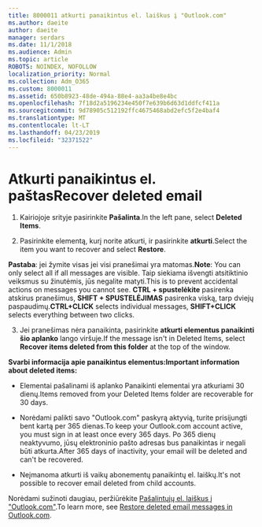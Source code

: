 ```yaml
---
title: 8000011 atkurti panaikintus el. laiškus į "Outlook.com"
ms.author: daeite
author: daeite
manager: serdars
ms.date: 11/1/2018
ms.audience: Admin
ms.topic: article
ROBOTS: NOINDEX, NOFOLLOW
localization_priority: Normal
ms.collection: Adm_O365
ms.custom: 8000011
ms.assetid: 650b8923-48de-494a-88e4-aa3a4be8e4bc
ms.openlocfilehash: 7f18d2a5196234e450f7e639b6d63d1ddfcf411a
ms.sourcegitcommit: 9d78905c512192ffc4675468abd2efc5f2e4baf4
ms.translationtype: MT
ms.contentlocale: lt-LT
ms.lasthandoff: 04/23/2019
ms.locfileid: "32371522"
---
```

# <a name="recover-deleted-email"></a><span data-ttu-id="b4ef8-102">Atkurti panaikintus el. paštas</span><span class="sxs-lookup"><span data-stu-id="b4ef8-102">Recover deleted email</span></span>

1. <span data-ttu-id="b4ef8-103">Kairiojoje srityje pasirinkite **Pašalinta**.</span><span class="sxs-lookup"><span data-stu-id="b4ef8-103">In the left pane, select **Deleted Items**.</span></span> 
    
2. <span data-ttu-id="b4ef8-104">Pasirinkite elementą, kurį norite atkurti, ir pasirinkite **atkurti**.</span><span class="sxs-lookup"><span data-stu-id="b4ef8-104">Select the item you want to recover and select **Restore**.</span></span> 
  
 <span data-ttu-id="b4ef8-105">**Pastaba**: jei žymite visas jei visi pranešimai yra matomas.</span><span class="sxs-lookup"><span data-stu-id="b4ef8-105">**Note**: You can only select all if all messages are visible.</span></span> <span data-ttu-id="b4ef8-106">Taip siekiama išvengti atsitiktinio veiksmus su žinutėmis, jūs negalite matyti.</span><span class="sxs-lookup"><span data-stu-id="b4ef8-106">This is to prevent accidental actions on messages you cannot see.</span></span> <span data-ttu-id="b4ef8-107">**CTRL + spustelėkite** pasirenka atskirus pranešimus, **SHIFT + SPUSTELĖJIMAS** pasirenka viską, tarp dviejų paspaudimų.</span><span class="sxs-lookup"><span data-stu-id="b4ef8-107">**CTRL+CLICK** selects individual messages, **SHIFT+CLICK** selects everything between two clicks.</span></span> 
    
3. <span data-ttu-id="b4ef8-108">Jei pranešimas nėra panaikinta, pasirinkite **atkurti elementus panaikinti šio aplanko** lango viršuje.</span><span class="sxs-lookup"><span data-stu-id="b4ef8-108">If the message isn't in Deleted Items, select **Recover items deleted from this folder** at the top of the window.</span></span> 
    
 <span data-ttu-id="b4ef8-109">**Svarbi informacija apie panaikintus elementus:**</span><span class="sxs-lookup"><span data-stu-id="b4ef8-109">**Important information about deleted items:**</span></span>
  
- <span data-ttu-id="b4ef8-110">Elementai pašalinami iš aplanko Panaikinti elementai yra atkuriami 30 dienų.</span><span class="sxs-lookup"><span data-stu-id="b4ef8-110">Items removed from your Deleted Items folder are recoverable for 30 days.</span></span>
    
- <span data-ttu-id="b4ef8-111">Norėdami palikti savo "Outlook.com" paskyrą aktyvią, turite prisijungti bent kartą per 365 dienas.</span><span class="sxs-lookup"><span data-stu-id="b4ef8-111">To keep your Outlook.com account active, you must sign in at least once every 365 days.</span></span> <span data-ttu-id="b4ef8-112">Po 365 dienų neaktyvumo, jūsų elektroninio pašto adresas bus panaikintas ir negali būti atkurta.</span><span class="sxs-lookup"><span data-stu-id="b4ef8-112">After 365 days of inactivity, your email will be deleted and can't be recovered.</span></span>
    
- <span data-ttu-id="b4ef8-113">Neįmanoma atkurti iš vaikų abonementų panaikintų el. laiškų.</span><span class="sxs-lookup"><span data-stu-id="b4ef8-113">It's not possible to recover email deleted from child accounts.</span></span>
    
<span data-ttu-id="b4ef8-114">Norėdami sužinoti daugiau, peržiūrėkite [Pašalintųjų el. laiškus į "Outlook.com"](https://go.microsoft.com/fwlink/p/?linkid=873117).</span><span class="sxs-lookup"><span data-stu-id="b4ef8-114">To learn more, see [Restore deleted email messages in Outlook.com](https://go.microsoft.com/fwlink/p/?linkid=873117).</span></span>
  

